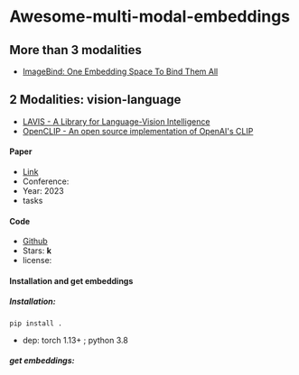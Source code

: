 # Awesome-multi-modal-embeddings

## More than 3 modalities

* [ImageBind: One Embedding Space To Bind Them All](./project-details/ImageBind.md)

### 

## 2 Modalities: vision-language

  * [LAVIS - A Library for Language-Vision Intelligence](./project-details/lavis.md)
  * [OpenCLIP - An open source implementation of OpenAI's CLIP](./project-details/OpenCLIP.md)




#### Paper

* [Link]()
* Conference: 
* Year: 2023
* tasks

#### Code

* [Github]()
* Stars: **k**
* license: 

#### Installation and get embeddings

##### Installation: 

`pip install .`

* dep: torch 1.13+ ; python 3.8

##### get embeddings:

```python
```

